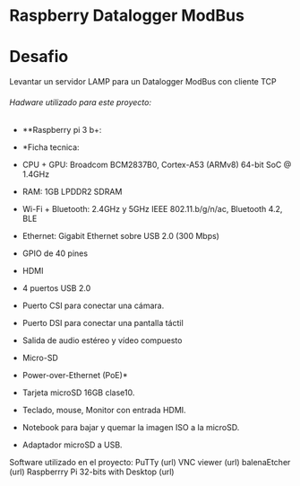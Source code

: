 # Raspberry Datalogger ModBus

# Desafio 
Levantar un servidor LAMP para un Datalogger ModBus con cliente TCP 

###### Hadware utilizado para este proyecto:

 - **Raspberry pi 3 b+: 
 - *Ficha tecnica:
 - CPU + GPU: Broadcom BCM2837B0, Cortex-A53 (ARMv8) 64-bit SoC @ 1.4GHz
 - RAM: 1GB LPDDR2 SDRAM
 - Wi-Fi + Bluetooth: 2.4GHz y 5GHz IEEE 802.11.b/g/n/ac, Bluetooth 4.2, BLE
 - Ethernet: Gigabit Ethernet sobre USB 2.0 (300 Mbps)
 - GPIO de 40 pines
 - HDMI
 -  4 puertos USB 2.0
 - Puerto CSI para conectar una cámara.
 - Puerto DSI para conectar una pantalla táctil
 - Salida de audio estéreo y vídeo compuesto
 - Micro-SD
 - Power-over-Ethernet (PoE)*

 - Tarjeta microSD 16GB clase10.
 - Teclado, mouse, Monitor con entrada HDMI.
 - Notebook para bajar y quemar la imagen ISO a la microSD.
 - Adaptador microSD a USB.

Software utilizado en el proyecto:
    PuTTy (url)
    VNC viewer (url)
    balenaEtcher (url)
    Raspberrry Pi 32-bits with Desktop (url)

